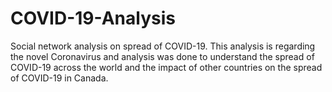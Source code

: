 # COVID-19-Analysis
Social network analysis on spread of COVID-19. 
This analysis is regarding the novel Coronavirus and analysis was done to understand the spread of COVID-19 across the world and the impact of other countries on the spread of COVID-19 in Canada. 
